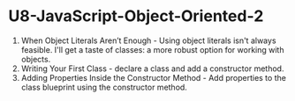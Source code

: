 # U8-JavaScript-Object-Oriented-2
 
1. When Object Literals Aren’t Enough - Using object literals isn't always feasible. I'll get a taste of classes: a more robust option for working with objects.
2. Writing Your First Class - declare a class and add a constructor method.
3. Adding Properties Inside the Constructor Method - Add properties to the class blueprint using the constructor method.